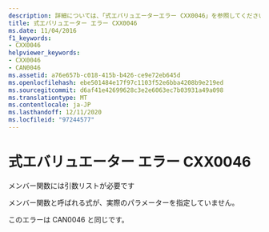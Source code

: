 ```yaml
---
description: 詳細については、「式エバリュエーターエラー CXX0046」を参照してください。
title: 式エバリュエーター エラー CXX0046
ms.date: 11/04/2016
f1_keywords:
- CXX0046
helpviewer_keywords:
- CXX0046
- CAN0046
ms.assetid: a76e657b-c018-415b-b426-ce9e72eb645d
ms.openlocfilehash: ebe501484e17f97c1103f52e6bba4208b9e219ed
ms.sourcegitcommit: d6af41e42699628c3e2e6063ec7b03931a49a098
ms.translationtype: MT
ms.contentlocale: ja-JP
ms.lasthandoff: 12/11/2020
ms.locfileid: "97244577"
---
```

# <a name="expression-evaluator-error-cxx0046"></a>式エバリュエーター エラー CXX0046

メンバー関数には引数リストが必要です

メンバー関数と呼ばれる式が、実際のパラメーターを指定していません。

このエラーは CAN0046 と同じです。

